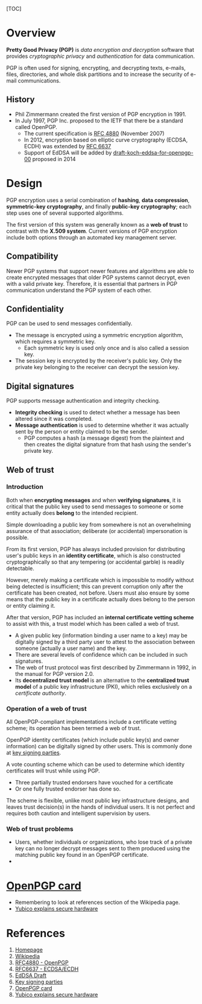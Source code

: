 [TOC]

# Overview
**Pretty Good Privacy (PGP)** is *data encryption and decryption* software that provides *cryptographic privacy* and *authentication* for data communication.

PGP is often used for signing, encrypting, and decrypting texts, e-mails, files, directories, and whole disk partitions and to increase the security of e-mail communications.

## History
- Phil Zimmermann created the first version of PGP encryption in 1991.
- In July 1997, PGP Inc. proposed to the IETF that there be a standard called OpenPGP.
	+ The current specification is [RFC 4880][3] (November 2007)
	+ In 2012, encryption based on elliptic curve cryptography (ECDSA, ECDH) was extended by [RFC 6637][4]
	+ Support of EdDSA will be added by [draft-koch-eddsa-for-openpgp-00][1] proposed in 2014

# Design
PGP encryption uses a serial combination of **hashing**, **data compression**, **symmetric-key cryptography**, and finally **public-key cryptography**; each step uses one of several supported algorithms.

The first version of this system was generally known as a **web of trust** to contrast with the **X.509 system**. Current versions of PGP encryption include both options through an automated key management server.

## Compatibility
Newer PGP systems that support newer features and algorithms are able to create encrypted messages that older PGP systems cannot decrypt, even with a valid private key. Therefore, it is essential that partners in PGP communication understand the PGP system of each other.

## Confidentiality
PGP can be used to send messages confidentially.
- The message is encrypted using a symmetric encryption algorithm, which requires a symmetric key.
	+ Each symmetric key is used only once and is also called a session key.
- The session key is encrypted by the receiver's public key. Only the private key belonging to the receiver can decrypt the session key.

## Digital signatures
PGP supports message authentication and integrity checking.
- **Integrity checking** is used to detect whether a message has been altered since it was completed.
- **Message authentication** is used to determine whether it was actually sent by the person or entity claimed to be the sender.
	+ PGP computes a hash (a message digest) from the plaintext and then creates the digital signature from that hash using the sender's private key.

## Web of trust
### Introduction
Both when **encrypting messages** and when **verifying signatures**, it is critical that the public key used to send messages to someone or some entity actually does **belong** to the intended recipient.

Simple downloading a public key from somewhere is not an overwhelming assurance of that association; deliberate (or accidental) impersonation is possible.

From its first version, PGP has always included provision for distributing user's public keys in an **identity certificate**, which is also constructed cryptographically so that any tempering (or accidental garble) is readily detectable.

However, merely making a certificate which is impossible to modify without being detected is insufficient; this can prevent corruption only after the certificate has been created, not before. Users must also ensure by some means that the public key in a certificate actually does belong to the person or entity claiming it.

After that version, PGP has included an **internal certificate vetting scheme** to assist with this, a trust model which has been called a web of trust.
- A given public key (information binding a user name to a key) may be digitally signed by a third party user to attest to the association between someone (actually a user name) and the key.
- There are several levels of confidence which can be included in such signatures.
- The web of trust protocol was first described by Zimmermann in 1992, in the manual for PGP version 2.0.
- Its **decentralized trust model** is an alternative to the **centralized trust model** of a public key infrastructure (PKI), which relies exclusively on a *certificate authority*.

### Operation of a web of trust
All OpenPGP-compliant implementations include a certificate vetting scheme; its operation has been termed a web of trust.

OpenPGP identity certificates (which include public key(s) and owner information) can be digitally signed by other users. This is commonly done at [key signing parties][6].

A vote counting scheme which can be used to determine which identity certificates will trust while using PGP.
- Three partially trusted endorsers have vouched for a certificate
- Or one fully trusted endorser has done so.

The scheme is flexible, unlike most public key infrastructure designs, and leaves trust decision(s) in the hands of individual users. It is not perfect and requires both caution and intelligent supervision by users.

### Web of trust problems
- Users, whether individuals or organizations, who lose track of a private key can no longer decrypt messages sent to them produced using the matching public key found in an OpenPGP certificate.
-

# [OpenPGP card][7]
- Remembering to look at references section of the Wikipedia page.
- [Yubico explains secure hardware][8]

# References
1. [Homepage][1]
2. [Wikipedia][2]
3. [RFC4880 - OpenPGP][3]
4. [RFC6637 - ECDSA/ECDH][4]
5. [EdDSA Draft][5]
6. [Key signing parties][6]
7. [OpenPGP card][7]
8. [Yubico explains secure hardware][8]

[1]: http://www.openpgp.org/ "OpenPGP Homepage"
[2]: https://en.wikipedia.org/wiki/Pretty_Good_Privacy "Wikipedia Pretty Good Privacy"
[3]: https://tools.ietf.org/html/rfc4880 "RFC 4880"
[4]: https://tools.ietf.org/html/rfc6637 "RFC 6637"
[5]: https://tools.ietf.org/html/draft-koch-eddsa-for-openpgp-00 "EdDSA Draft"
[6]: https://en.wikipedia.org/wiki/Key_signing_party "Key signing parties"
[7]: https://en.wikipedia.org/wiki/OpenPGP_card "OpenPGP card"
[8]: https://www.yubico.com/2016/05/secure-hardware-vs-open-source/ "Yubico explains secure hardware"
